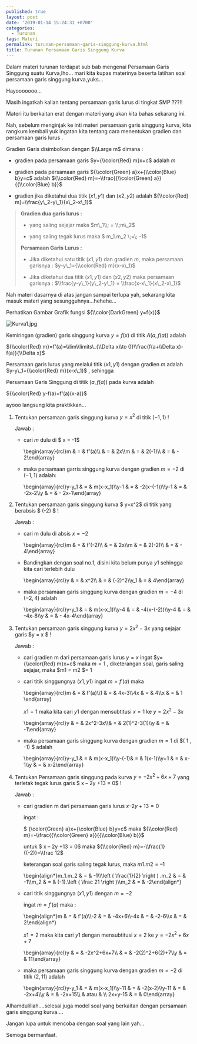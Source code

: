 ```yaml
---
published: true
layout: post
date: '2019-01-14 15:24:31 +0700'
categories:
  - Turunan
tags: Materi
permalink: turunan-persamaan-garis-singgung-kurva.html
title: Turunan Persamaan Garis Singgung Kurva
---
```

Dalam materi turunan terdapat sub bab mengenai Persamaan Garis Singgung suatu Kurva,lho… mari kita kupas materinya beserta latihan soal persamaan garis singgung kurva,yuks…

Hayooooooo…

Masih ingatkah kalian tentang persamaan garis lurus di tingkat SMP ???!!

Materi itu berkaitan erat dengan materi yang akan kita bahas sekarang ini.

Nah, sebelum menginjak ke inti materi persamaan garis singgung kurva, kita rangkum kembali yuk ingatan kita tentang cara menentukan gradien dan persamaan garis lurus .

Gradien Garis disimbolkan dengan $\\Large m$ dimana :

*   gradien pada persamaan garis $y={\\color{Red} m}x+c$ adalah $m$
    
*   gradien pada persamaan garis ${\\color{Green} a}x+{\\color{Blue} b}y=c$ adalah ${\\color{Red} m}=-\\frac{{\\color{Green} a}}{{\\color{Blue} b}}$
    
*   gradien jika diketahui dua titik $(x1,y1)$ dan $(x2,y2)$ adalah ${\\color{Red} m}=\\frac{y\_2-y\_1}{x\_2-x\_1}$
    

> **Gradien dua garis lurus :**
> 
> *   yang saling sejajar maka $m\_1\\; = \\;m\_2$
>     
> *   yang saling tegak lurus maka $ m\_1.m\_2 \\;=\\; -1$
>     
> 
> **Persamaan Garis Lurus :**
> 
> *   Jika diketahui satu titik $(x1,y1)$ dan gradien $m$, maka persamaan garisnya : $y-y\_1={\\color{Red} m}(x-x\_1)$
>     
> *   Jika diketahui dua titik $(x1,y1)$ dan $(x2,y2)$ maka persamaan garisnya : $\\frac{y-y\_1}{y\_2-y\_1} = \\frac{x-x\_1}{x\_2-x\_1}$
>     

Nah materi dasarnya di atas jangan sampai terlupa yah, sekarang kita masuk materi yang sesungguhnya…hehehe…

Perhatikan Gambar Grafik fungsi ${\\color{DarkGreen} y=f(x)}$

![Kurva1.jpg]({{site.baseurl}}/media/Kurva1.jpg)


Kemiringan (gradien) garis singgung kurva $y = f(x)$ di titik $A(a, f(a))$ adalah

${\\color{Red} m}=f'(a)=\\lim\\limits\_{\\Delta x\\to 0}\\frac{f(a+\\Delta x)-f(a)}{\\Delta x}$

Persamaan garis lurus yang melalui titik $(x1, y1)$ dengan gradien $m$ adalah $y-y\_1={\\color{Red} m}(x-x\_1)$ , sehingga

Persamaan Garis Singgung di titik $(a, f(a))$ pada kurva adalah

${\\color{Red} y-f(a)=f'(a)(x-a)}$

ayooo langsung kita praktikkan…

1.  Tentukan persamaan garis singgung kurva $y=x^2$ di titik $( -1 , 1)$ !
    
    Jawab :
    
    *   cari $m$ dulu di $ x = -1$
        
        \\begin{array}{rcl}m & = & f'(a)\\\\ & = & 2x\\\\m & = & 2(-1)\\\\ & = & - 2\\end{array}
        
    *   maka persamaan garris singgung kurva dengan gradien $m = -2$ di $( -1 , 1)$ adalah:
        
        \\begin{array}{rcl}y-y\_1 & = & m(x-x\_1)\\\\y-1 & = & -2(x-(-1))\\\\y-1 & = & -2x-2\\\\y & = & - 2x-1\\end{array}
        
2.  Tentukan persamaan garis singgung kurva $ y=x^2$ di titik yang berabsis $ (-2) $ !
    
    Jawab :
    
    *   cari m dulu di absis $x = -2$
        
        \\begin{array}{rcl}m & = & f'(-2)\\\\ & = & 2x\\\\m & = & 2(-2)\\\\ & = & - 4\\end{array}
        
    *   Bandingkan dengan soal no.1, disini kita belum punya $y1$ sehingga kita cari terlebih dulu
        
        \\begin{array}{rcl}y & = & x^2\\\\ & = & (-2)^2\\\\y\_1 & = & 4\\end{array}
        
    *   maka persamaan garis singgung kurva dengan gradien $m = -4$ di $( -2 , 4)$ adalah
        
        \\begin{array}{rcl}y-y\_1 & = & m(x-x\_1)\\\\y-4 & = & -4(x-(-2))\\\\y-4 & = & -4x-8\\\\y & = & - 4x-4\\end{array}
        
3.  Tentukan persamaan garis singgung kurva $y=2x^2-3x$ yang sejajar garis $y = x $ !
    
    Jawab :
    
    *   cari gradien m dari persamaan garis lurus $y = x$ ingat $y={\\color{Red} m}x+c$ maka $m = 1$ , diketerangan soal, garis saling sejajar, maka $m1 = m2 $= 1
        
    *   cari titik singgungnya $(x1,y1)$ ingat $m=f'(a)$ maka
        
        \\begin{array}{rcl}m & = & f'(a)\\\\1 & = & 4x-3\\\\4x & = & 4\\\\x & = & 1 \\end{array}
        
        $x1 = 1$ maka kita cari $y1$ dengan mensubtitusi $x =1$ ke $y=2x^2-3x$
        
        \\begin{array}{rcl}y & = & 2x^2-3x\\\\& = & 2(1)^2-3(1)\\\\y & = & -1\\end{array}
        
    *   maka persamaan garis singgung kurva dengan gradien $m = 1$ di $( 1 , -1) $ adalah
        
        \\begin{array}{rcl}y-y\_1 & = & m(x-x\_1)\\\\y-(-1)& = & 1(x-1)\\\\y+1 & = & x-1\\\\y & = & x-2\\end{array}
        
4.  Tentukan Persamaan garis singgung pada kurva $y=-2x^2+6x+7$ yang terletak tegak lurus garis $ x – 2y +13 = 0$ !
    
    Jawab :
    
    *   cari gradien m dari persamaan garis lurus $x – 2y +13 = 0$
        
        ingat :
        
        $ {\\color{Green} a}x+{\\color{Blue} b}y=c$ maka ${\\color{Red} m}=-\\frac{{\\color{Green} a}}{{\\color{Blue} b}}$
        
        untuk $ x – 2y +13 = 0$ maka ${\\color{Red} m}=-\\frac{1}{(-2)}=\\frac 12$
        
        keterangan soal garis saling tegak lurus, maka $m1 . m2 = – 1$
        
        \\begin{align\*}m\_1.m\_2 & = & -1\\\\\\left ( \\frac{1}{2} \\right ) .m\_2 & = & -1\\\\m\_2 & = & (-1).\\left ( \\frac 21 \\right )\\\\m\_2 & = & -2\\end{align\*}
        
    *   cari titik singgungnya $(x1,y1)$ dengan $m = -2$
        
        ingat $m=f'(a)$ maka :
        
        \\begin{align\*}m & = & f'(a)\\\\-2 & = & -4x+6\\\\-4x & = & -2-6\\\\x & = & 2\\end{align\*}
        
        $x1 = 2$ maka kita cari $y1$ dengan mensubtitusi $x = 2$ ke $y=-2x^2+6x+7$
        
        \\begin{array}{rcl}y & = & -2x^2+6x+7\\\\ & = & -2(2)^2+6(2)+7\\\\y & = & 11\\end{array}
        
    *   maka persamaan garis singgung kurva dengan gradien $m = -2$ di titik $( 2 , 11)$ adalah
        
        \\begin{array}{rcl}y-y\_1 & = & m(x-x\_1)\\\\y-11 & = & -2(x-2)\\\\y-11 & = & -2x+4\\\\y & = & -2x+15\\\\ & atau & \\\\ 2x+y-15 & = & 0\\end{array}
        

Alhamdulillah….selesai juga model soal yang berkaitan dengan persamaan garis singgung kurva….

Jangan lupa untuk mencoba dengan soal yang lain yah…

Semoga bermanfaat.
